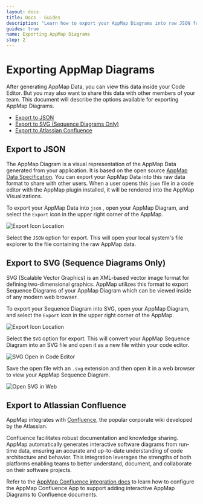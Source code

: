 ```yaml
---
layout: docs
title: Docs - Guides
description: "Learn how to export your AppMap Diagrams into raw JSON format, SVG formats, and into 3rd party documentation tools like Confluence"
guides: true
name: Exporting AppMap Diagrams
step: 2`
---
```


# Exporting AppMap Diagrams <!-- omit in toc -->

After generating AppMap Data, you can view this data inside your Code Editor.  But you may also want to share this data with other members of your team. This document will describe the options available for exporting AppMap Diagrams.

- [Export to JSON](#export-to-json)
- [Export to SVG (Sequence Diagrams Only)](#export-to-svg-sequence-diagrams-only)
- [Export to Atlassian Confluence](#export-to-atlassian-confluence)

## Export to JSON

The AppMap Diagram is a visual representation of the AppMap Data generated from your application. It is based on the open source [AppMap Data Specification](https://github.com/getappmap/appmap).  You can export your AppMap Data into this raw data format to share with other users.  When a user opens this `json` file in a code editor with the AppMap plugin installed, it will be rendered into the AppMap Visualizations. 

To export your AppMap Data into `json` , open your AppMap Diagram, and select the `Export` icon in the upper right corner of the AppMap. 

![Export Icon Location](/assets/img/docs/export-icon-location.webp)

Select the `JSON` option for export. This will open your local system's file explorer to the file containing the raw AppMap data. 

## Export to SVG (Sequence Diagrams Only)

SVG (Scalable Vector Graphics) is an XML-based vector image format for defining two-dimensional graphics.  AppMap utilizes this format to export Sequence Diagrams of your AppMap Diagram which can be viewed inside of any modern web browser.  

To export your Sequence Diagram into SVG, open your AppMap Diagram, and select the `Export` icon in the upper right corner of the AppMap. 

![Export Icon Location](/assets/img/docs/export-icon-location.webp)

Select the `SVG` option for export. This will convert your AppMap Sequence Diagram into an SVG file and open it as a new file within your code editor. 

![SVG Open in Code Editor](/assets/img/docs/open-svg-in-editor.webp)

Save the open file with an `.svg` extension and then open it in a web browser to view your AppMap Sequence Diagram.

![Open SVG in Web](/assets/img/docs/open-svg-in-web.webp)

## Export to Atlassian Confluence

AppMap integrates with [Confluence](https://www.atlassian.com/software/confluence), the popular corporate wiki developed by the Atlassian.

Confluence facilitates robust documentation and knowledge sharing. AppMap automatically generates interactive software diagrams from run-time data, ensuring an accurate and up-to-date understanding of code architecture and behavior. This integration leverages the strengths of both platforms enabling teams to better understand, document, and collaborate on their software projects.

Refer to the [AppMap Confluence integration docs](/docs/integrations/atlassian-confluence) to learn how to configure the AppMap Confluence App to support adding interactive AppMap Diagrams to Confluence documents. 